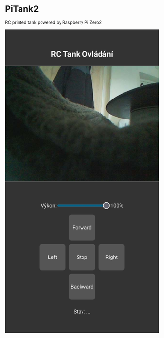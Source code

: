 # PiTank2
RC printed tank powered by Raspberry Pi Zero2

![screenshot](https://github.com/vitasrutek/PiTank2/blob/v1/files/Screenshot.jpg)
